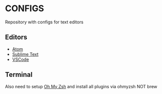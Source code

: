 # CONFIGS

Repository with configs for text editors

## Editors

- [Atom](https://github.com/DmitryShabanov/config/blob/master/atom)
- [Sublime Text](https://github.com/DmitryShabanov/config/blob/master/sublime-text)
- [VSCode](https://github.com/DmitryShabanov/config/blob/master/vscode)

## Terminal

Also need to setup [Oh My Zsh](https://github.com/ohmyzsh/ohmyzsh)
and install all plugins via ohmyzsh NOT brew
